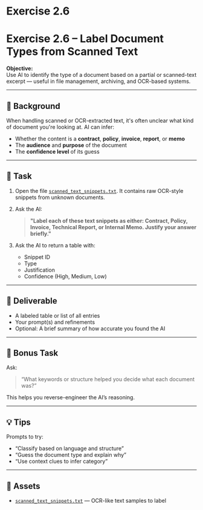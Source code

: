 # Exercise 2.6

# Exercise 2.6 – Label Document Types from Scanned Text

**Objective:**  
Use AI to identify the type of a document based on a partial or scanned-text excerpt — useful in file management, archiving, and OCR-based systems.

---

## 🧠 Background

When handling scanned or OCR-extracted text, it's often unclear what kind of document you're looking at. AI can infer:
- Whether the content is a **contract**, **policy**, **invoice**, **report**, or **memo**
- The **audience** and **purpose** of the document
- The **confidence level** of its guess

---

## 📝 Task

1. Open the file [`scanned_text_snippets.txt`](assets/scanned_text_snippets.txt). It contains raw OCR-style snippets from unknown documents.
2. Ask the AI:

   > **"Label each of these text snippets as either: Contract, Policy, Invoice, Technical Report, or Internal Memo. Justify your answer briefly."**

3. Ask the AI to return a table with:
   - Snippet ID
   - Type
   - Justification
   - Confidence (High, Medium, Low)

---

## 🎯 Deliverable

- A labeled table or list of all entries
- Your prompt(s) and refinements
- Optional: A brief summary of how accurate you found the AI

---

## 🔁 Bonus Task

Ask:
> “What keywords or structure helped you decide what each document was?”

This helps you reverse-engineer the AI’s reasoning.

---

## 💡 Tips

Prompts to try:
- “Classify based on language and structure”
- “Guess the document type and explain why”
- “Use context clues to infer category”

---

## 📁 Assets

- [`scanned_text_snippets.txt`](assets/scanned_text_snippets.txt) — OCR-like text samples to label
